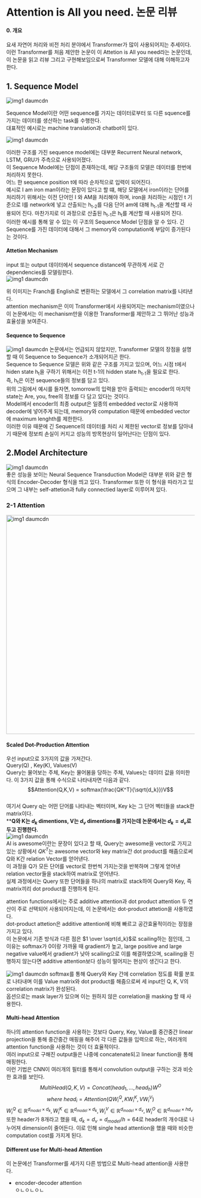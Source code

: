 # Attention is All you need. 논문 리뷰
  
#### 0. 개요  
요새 자연어 처리와 비전 처리 분야에서 Transformer가 많이 사용되어지는 추세이다. 이런 Transformer를 처음 제안한 논문이 이 Attetion is All you need라는 논문인데, 이 논문을 읽고 리뷰 그리고 구현해보임으로써 Transformer 모델에 대해 이해하고자 한다.
  
## 1. Sequence Model
![img1 daumcdn](https://github.com/sjh9824/NLP/assets/73771922/39a4d9f2-a076-4b3d-a585-0d471ef4eb55)

Sequence Model이란 어떤 sequence를 가지는 데이터로부터 또 다른 squence를 가지는 데이터를 생산하는 task를 수행한다.  
대표적인 예시로는 machine translation과 chatbot이 있다.  
  
  
![img1 daumcdn](https://github.com/sjh9824/NLP/assets/73771922/b88b4ec6-e7ae-40a0-98c0-003b01fd4eb4)

이러한 구조를 가진 sequence model에는 대부분 Recurrent Neural network, LSTM, GRU가 주측으로 사용되어졌다.  
이 Sequence Model에는 단점이 존재하는데, 해당 구조들의 모델은 데이터를 한번에 처리하지 못한다.  
어느 한 sequence position t에 따라 순차적으로 입력이 되어진다.  
예시로 I am iron man이라는 문장이 있다고 할 떄, 해당 모델에서 iron이라는 단어를 처리하기 위해서는 이전 단어인 I 와 AM을 처리해야 하며, iron을 처리하는 시점인 t 기준으로 I를 network에 넣고 산출되는 h<sub>t-2</sub>를 다음 단어 am에 대해 h<sub>t-1</sub>을 계산할 때 사용되어 진다. 마찬가지로 이 과정으로 산출된 h<sub>t-1</sub>은 h<sub>t</sub>를 계산할 때 사용되어 진다.  
이러한 예시를 통해 알 수 있는 이 구조의 Sequence Model 단점을 알 수 있다. 긴 Sequence를 가진 데이터에 대해서 그 memory와 computation에 부담이 증가된다는 것이다.

#### Attetion Mechanism  
input 또는 output 데이터에서 sequence distance에 무관하게 서로 간 dependencies를 모델링한다.  
![img1 daumcdn](https://github.com/sjh9824/NLP/assets/73771922/0fc1065e-f8dd-4e7c-8b9c-d9a26a2eefc2)

위 이미지는 Franch를 English로 변환하는 모델에서 그 correlation matrix를 나타낸다.  
attention mechanism은 이미 Transformer에서 사용되어지는 mechanism이였으나 이 논문에서는 이 mechanism만을 이용한 Transformer를 제안하고 그 뛰어난 성능과 효율성을 보여준다.  

#### Sequence to Sequence  
![img1 daumcdn](https://github.com/sjh9824/NLP/assets/73771922/a4ef3550-4604-484b-bb0b-561ccdace83d)
논문에서는 언급되지 않았지만, Transformer 모델의 장점을 설명할 때 이 Sequence to Sequence가 소개되어지곤 한다.  
Sequence to Sequence 모델은 위와 같은 구조를 가지고 있으며, 어느 시점 t에서 hiden state h<sub>t</sub>을 구하기 위해서는 이전 t-1의 hidden state h<sub>t-1</sub>을 필요로 한다.  
즉, h<sub>t</sub>은 이전 sequence들의 정보를 담고 있다.  
위의 그림에서 예시를 들자면, tomorrow의 입력을 받아 출력되는 encoder의 마지막 state는 Are, you, free의 정보를 다 담고 있다는 것이다.  
Model에서 encoder의 최종 output은 일종의 embedded vector로 사용하여 decoder에 넣어주게 되는데, memory와 computation 때문에 embedded vector에 maximum lenghth를 제한한다.  
이러한 이유 때문에 긴 Sequence의 데이터를 처리 시 제한된 vector로 정보를 담아내기 때문에 정보릐 손실이 커지고 성능의 방목현상이 일어난다는 단점이 있다.  

## 2.Model Architecture
![img1 daumcdn](https://github.com/sjh9824/NLP/assets/73771922/55420b20-232b-4424-8b6c-acb702531c77)  
좋은 성능을 보이는 Neural Sequence Transduction Model은 대부분 위와 같은 형식의 Encoder-Decoder 형식을 띄고 있다.
Transformer 또한 이 형식을 따라가고 있으며 그 내부는 self-attetion과 fully connectied layer로 이루어져 있다.

### 2-1 Attention  
<img width="586" alt="img1 daumcdn" src="https://github.com/sjh9824/NLP/assets/73771922/26709cd9-4633-4fb9-b882-d5da466128e5">  

#### Scaled Dot-Production Attention  
우선 input으로 3가지의 값을 가져간다.  
Query(Q) , Key(K), Values(V)  
Query는 물어보는 주체, Key는 물어봄을 당하는 주체, Values는 데이터 값을 의미한다. 이 3가지 값을 통해 수식으로 나타내자면 다음과 같다.  
$$Attention(Q,K,V) = softmax(\frac{QK^T}{\sqrt{d_k}})V$$  
여기서 Query q는 어떤 단어를 나타내는 벡터이며, Key k는 그 단어 벡터들을 stack한 matrix이다.  
****Q와 K는 $d_k$ dimentions, V는 $d_v$ dimentions를 가지는데 논문에서는 $d_k = d_v$로 두고 진행한다.**  
![img1 daumcdn](https://github.com/sjh9824/NLP/assets/73771922/6c5bf01a-de2b-4cd1-b69c-d5520be475ab)  
AI is awesome이란는 문장이 있다고 할 때, Query는 awesome을 vector로 가지고 있는 상황에서 $QK^T$는 awesome vector와 key matrix간 dot product를 해줌으로써 Q와 K간 relation Vector를 얻어낸다.  
이 과정을 Q가 모든 단어를 vector로 한번씩 가지는것을 반복하며 그렇게 얻어낸 relation vector들을 stack하여 matrix로 얻어낸다.  
실제 과정에서는 Query 또한 단어들을 하나의 matrix로 stack하여 Query와 Key, 즉 matrix끼리 dot product를 진행하게 된다.  

attention functions에서는 주로 additive attention과 dot product attention 두 연산이 주로 선택되어 사용되어지는데, 이 논문에서는 dot-product attetion을 사용하였다.  
dot-product attetion은 additive attention에 비해 빠르고 공간효율적이라는 장점을 가지고 있다.  
이 논문에서 기존 방식과 다른 점은 $1 \over \sqrt{d_k}$로 scailing하는 점인데, 그 이유는 softmax가 0이랑 가까울 때 gradient가 높고, large positive and large negative value에서 gradient가 낮아 scailing으로 이를 해결하였으며, scailing을 진행하지 않는다면 additive attention보다 성능이 떨어지는 현상이 생긴다고 한다.  

![img1 daumcdn](https://github.com/sjh9824/NLP/assets/73771922/1bbcfa1d-ab69-41d8-ac29-3d4320b8ef57)
softmax를 통해 Query와 Key 간에 correlation 정도를 확률 분포로 나타내며 이를 Value matrix와 dot product를 해줌으로써 세 input인 Q, K, V의 correlation matrix가 완성된다.  
옵션으로는 mask layer가 있으며 이는 원하지 않은 correlation을 masking 할 때 사용한다.  

#### Multi-head Attention  
하나의 attention function을 사용하는 것보다 Query, Key, Value를 중간중간 linear projection을 통해 중간중간 매핑을 해주어 각 다른 값들을 입력으로 하는, 여러개의 attention function을 사용하는 것이 더 효율적이다.  
여러 input으로 구해진 output들은 나중에 concatenate되고 linear function을 통해 매핑한다.  
이런 기법은 CNN이 여러개의 필터를 통해서 convolution output을 구하는 것과 비슷한 효과를 보인다.  
$$MultiHead(Q,K,V) = Concat(head_1, ..., head_h)W^O$$
$$where \ head_i = Attention(QW_i^Q,KW_i^K,VW_i^V)$$
$W_i^Q \in \mathbb{R}^{d_{model} \times d_k},W_i^K \in \mathbb{R}^{d_{model} \times d_k},W_i^V \in \mathbb{R}^{d_{model} \times d_v},W_i^O \in \mathbb{R}^{d_{model} \times hd_v}$  
또한 header가 8개라고 했을 때, $d_k = d_v=d_{model}/h = 64$로 header의 개수대로 나누어져 dimension이 줄어든다. 이로 인해 single head attention을 했을 때와 비슷한 computation cost를 가지게 된다.  

#### Different use for Multi-head Attention  
이 논문에선 Transformer를 세가지 다른 방법으로 Multi-head attention을 사용한다.  
* encoder-decoder attention  
  ㅇㄴㅇㄴㅇㄴ
